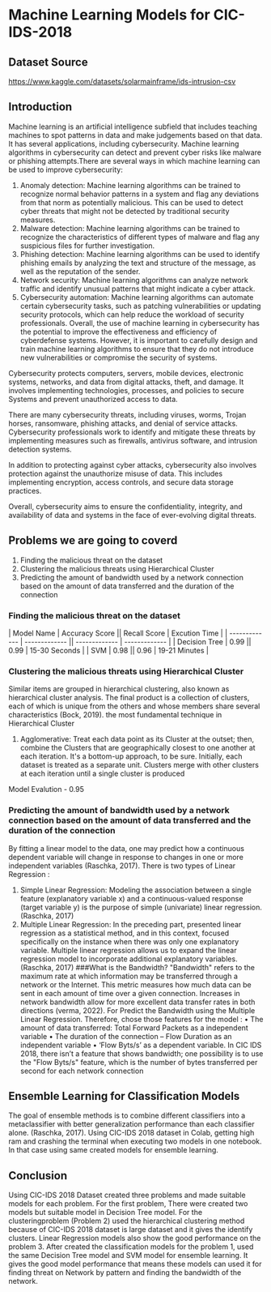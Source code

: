 # Machine Learning Models for CIC-IDS-2018
## Dataset Source
https://www.kaggle.com/datasets/solarmainframe/ids-intrusion-csv
## Introduction
Machine learning is an artificial intelligence subfield that includes teaching machines to spot patterns in data and make judgements based on that data. It has several applications, including cybersecurity. Machine learning algorithms in cybersecurity can detect and prevent cyber risks like malware or phishing attempts.There are several ways in which machine learning can be used to improve cybersecurity:
1. Anomaly detection: Machine learning algorithms can be trained to recognize normal behavior 
patterns in a system and flag any deviations from that norm as potentially malicious. This can be used to 
detect cyber threats that might not be detected by traditional security measures.
2. Malware detection: Machine learning algorithms can be trained to recognize the characteristics of 
different types of malware and flag any suspicious files for further investigation.
3. Phishing detection: Machine learning algorithms can be used to identify phishing emails by 
analyzing the text and structure of the message, as well as the reputation of the sender.
4. Network security: Machine learning algorithms can analyze network traffic and identify unusual 
patterns that might indicate a cyber attack.
5. Cybersecurity automation: Machine learning algorithms can automate certain cybersecurity tasks, 
such as patching vulnerabilities or updating security protocols, which can help reduce the workload of 
security professionals.
Overall, the use of machine learning in cybersecurity has the potential to improve the effectiveness and efficiency of cyberdefense systems. However, it is important to carefully design and train machine learning algorithms to ensure that they do not introduce new vulnerabilities or compromise the security of systems.

Cybersecurity protects computers, servers, mobile devices, electronic systems, networks, and data from digital attacks, theft, and damage. It involves implementing technologies, processes, and policies to secure Systems and prevent unauthorized access to data.

There are many cybersecurity threats, including viruses, worms, Trojan horses, ransomware, phishing attacks, and denial of service attacks. Cybersecurity professionals work to identify and mitigate these threats by implementing measures such as firewalls, antivirus software, and intrusion detection systems.

In addition to protecting against cyber attacks, cybersecurity also involves protection against the unauthorize misuse of data. This includes implementing encryption, access controls, and secure data storage practices.

Overall, cybersecurity aims to ensure the confidentiality, integrity, and availability of data and systems in 
the face of ever-evolving digital threats.

## Problems we are going to coverd
1. Finding the malicious threat on the dataset
2. Clustering the malicious threats using Hierarchical Cluster 
3. Predicting the amount of bandwidth used by a network connection based on the amount of data transferred and the duration of the connection

### Finding the malicious threat on the dataset 
| Model Name   | Accuracy Score || Recall Score  | Excution Time |
| ------------- | ------------- || ------------- | ------------- |
| Decision Tree  | 0.99  || 0.99  | 15-30 Seconds  |
| SVM  | 0.98   || 0.96  | 19-21 Minutes  |

###  Clustering the malicious threats using Hierarchical Cluster
Similar items are grouped in hierarchical clustering, also known as hierarchical cluster analysis. The 
final product is a collection of clusters, each of which is unique from the others and whose members 
share several characteristics (Bock, 2019).
the most fundamental technique in Hierarchical Cluster
1. Agglomerative: Treat each data point as its Cluster at the outset; then, combine the Clusters that
are geographically closest to one another at each iteration. It's a bottom-up approach, to be sure. 
Initially, each dataset is treated as a separate unit. Clusters merge with other clusters at each 
iteration until a single cluster is produced

Model Evalution - 0.95

### Predicting the amount of bandwidth used by a network connection based on the amount of data transferred and the duration of the connection

By fitting a linear model to the data, one may predict how a continuous dependent variable will change in response to changes in one or more independent variables (Raschka, 2017).
There is two types of Linear Regression :
1. Simple Linear Regression: Modeling the association between a single feature (explanatory 
variable x) and a continuous-valued response (target variable y) is the purpose of simple 
(univariate) linear regression. (Raschka, 2017)
2. Multiple Linear Regression: In the preceding part, presented linear regression as a statistical 
method, and in this context, focused specifically on the instance when there was only one 
explanatory variable. Multiple linear regression allows us to expand the linear regression model 
to incorporate additional explanatory variables. (Raschka, 2017)
###What is the Bandwidth?
"Bandwidth" refers to the maximum rate at which information may be transferred through a network or 
the Internet. This metric measures how much data can be sent in each amount of time over a given
connection. Increases in network bandwidth allow for more excellent data transfer rates in both directions
(verma, 2022).
For Predict the Bandwidth using the Multiple Linear Regression. Therefore, chose those features for the model :
• The amount of data transferred: Total Forward Packets as a independent variable
• The duration of the connection – Flow Duration as an independent variable 
• ‘Flow Byts/s’ as a dependent variable. In CIC IDS 2018, there isn’t a feature that shows
bandwidth; one possibility is to use the "Flow Byts/s" feature, which is the number of bytes transferred per second for each network connection

## Ensemble Learning for Classification Models
The goal of ensemble methods is to combine different classifiers into a metaclassifier with better 
generalization performance than each classifier alone. (Raschka, 2017).
Using CIC-IDS 2018 dataset in Colab, getting high ram and crashing the terminal when executing two 
models in one notebook. In that case using same created models for ensemble learning.

## Conclusion 
Using CIC-IDS 2018 Dataset created three problems and made suitable models for each problem. For the first problem, There were created two models but suitable model in Decision Tree model. For the clusteringproblem (Problem 2) used the hierarchical clustering method because of CIC-IDS 2018 dataset is large dataset and it gives the identify clusters. Linear Regression models also show the good performance on the problem 3. After created the classification models for the problem 1, used the same Decision Tree model and SVM model for ensemble learning. It gives the good model performance that means these models can used it for finding threat on Network by pattern and finding the bandwidth of the network. 
